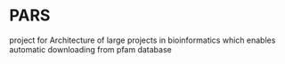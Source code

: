 # PARS
project for Architecture of large projects in bioinformatics which enables automatic downloading from pfam database

